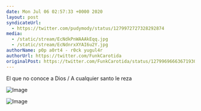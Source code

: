 ```yaml
---
date: Mon Jul 06 02:57:33 +0000 2020
layout: post
syndicateUrl:
  - https://twitter.com/pudymody/status/1279972727328292874
media:
  - /static/stream/EcNdkPnWAAAkEqq.jpg
  - /static/stream/EcNdnrxXYAI6u2Y.jpg
authorName: p0p a0rt4 - r0ck yugul4r
authorUrl: https://twitter.com/FunkCarotida
originalPost: https://twitter.com/FunkCarotida/status/1279969666367193089
---
```

El que no conoce a Dios / A cualquier santo le reza 

![Image](/static/stream/EcNdkPnWAAAkEqq.jpg)

![Image](/static/stream/EcNdnrxXYAI6u2Y.jpg)